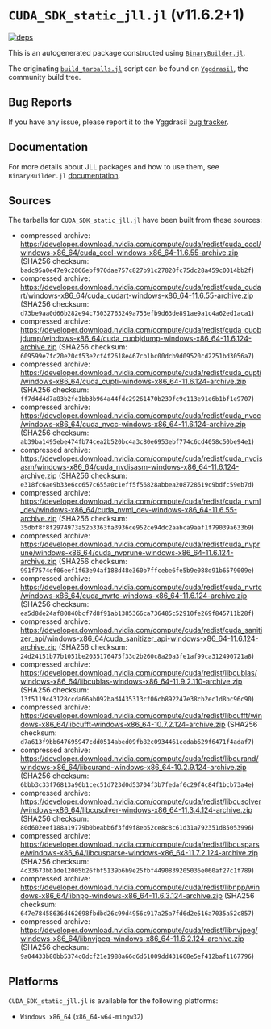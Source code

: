 # `CUDA_SDK_static_jll.jl` (v11.6.2+1)

[![deps](https://juliahub.com/docs/CUDA_SDK_static_jll/deps.svg)](https://juliahub.com/ui/Packages/CUDA_SDK_static_jll/eFajz?page=2)

This is an autogenerated package constructed using [`BinaryBuilder.jl`](https://github.com/JuliaPackaging/BinaryBuilder.jl).

The originating [`build_tarballs.jl`](https://github.com/JuliaPackaging/Yggdrasil/blob/e01b35f0743092be7995c04b98056ee06eeb2b37/C/CUDA/CUDA_SDK_static@11.6/build_tarballs.jl) script can be found on [`Yggdrasil`](https://github.com/JuliaPackaging/Yggdrasil/), the community build tree.

## Bug Reports

If you have any issue, please report it to the Yggdrasil [bug tracker](https://github.com/JuliaPackaging/Yggdrasil/issues).

## Documentation

For more details about JLL packages and how to use them, see `BinaryBuilder.jl` [documentation](https://docs.binarybuilder.org/stable/jll/).

## Sources

The tarballs for `CUDA_SDK_static_jll.jl` have been built from these sources:

* compressed archive: https://developer.download.nvidia.com/compute/cuda/redist/cuda_cccl/windows-x86_64/cuda_cccl-windows-x86_64-11.6.55-archive.zip (SHA256 checksum: `badc95a0e47e9c2866ebf970dae757c827b91c27820fc75dc28a459c0014bb2f`)
* compressed archive: https://developer.download.nvidia.com/compute/cuda/redist/cuda_cudart/windows-x86_64/cuda_cudart-windows-x86_64-11.6.55-archive.zip (SHA256 checksum: `d73be9aa0d66b282e94c75032763249a753efb9d63de891ae9a1c4a62ed1aca1`)
* compressed archive: https://developer.download.nvidia.com/compute/cuda/redist/cuda_cuobjdump/windows-x86_64/cuda_cuobjdump-windows-x86_64-11.6.124-archive.zip (SHA256 checksum: `609599e7fc20e20cf53e2cf4f2618e467cb1bc00dcb9d09520cd2251bd3056a7`)
* compressed archive: https://developer.download.nvidia.com/compute/cuda/redist/cuda_cupti/windows-x86_64/cuda_cupti-windows-x86_64-11.6.124-archive.zip (SHA256 checksum: `ff7d4d4d7a83b2fe1bb3b964a44fdc29261470b239fc9c113e91e6b1bf1e9707`)
* compressed archive: https://developer.download.nvidia.com/compute/cuda/redist/cuda_nvcc/windows-x86_64/cuda_nvcc-windows-x86_64-11.6.124-archive.zip (SHA256 checksum: `ab39ba1495ebe474fb74cea2b520bc4a3c80e6953ebf774c6cd4058c50be94e1`)
* compressed archive: https://developer.download.nvidia.com/compute/cuda/redist/cuda_nvdisasm/windows-x86_64/cuda_nvdisasm-windows-x86_64-11.6.124-archive.zip (SHA256 checksum: `e318fc6ae9b33e6cc657c655a0c1eff5f56828abbea208728619c9bdfc59eb7d`)
* compressed archive: https://developer.download.nvidia.com/compute/cuda/redist/cuda_nvml_dev/windows-x86_64/cuda_nvml_dev-windows-x86_64-11.6.55-archive.zip (SHA256 checksum: `35dbf8f8f2974973a52b3363fa3936ce952ce94dc2aabca9aaf1f79039a633b9`)
* compressed archive: https://developer.download.nvidia.com/compute/cuda/redist/cuda_nvprune/windows-x86_64/cuda_nvprune-windows-x86_64-11.6.124-archive.zip (SHA256 checksum: `991f7574ef06eef1f63e94af188d48e360b7ffcebe6fe5b9e088d91b6579009e`)
* compressed archive: https://developer.download.nvidia.com/compute/cuda/redist/cuda_nvrtc/windows-x86_64/cuda_nvrtc-windows-x86_64-11.6.124-archive.zip (SHA256 checksum: `ea5d8de24af80840bcf7d8f91ab1385366ca736485c52910fe269f845711b28f`)
* compressed archive: https://developer.download.nvidia.com/compute/cuda/redist/cuda_sanitizer_api/windows-x86_64/cuda_sanitizer_api-windows-x86_64-11.6.124-archive.zip (SHA256 checksum: `24d24151b77b1051be2035176475f33d2b260c8a20a3fe1af99ca312490721a8`)
* compressed archive: https://developer.download.nvidia.com/compute/cuda/redist/libcublas/windows-x86_64/libcublas-windows-x86_64-11.9.2.110-archive.zip (SHA256 checksum: `13f5119c43128ccda66ab092bad4435313cf06cb892247e38cb2ec1d8bc96c90`)
* compressed archive: https://developer.download.nvidia.com/compute/cuda/redist/libcufft/windows-x86_64/libcufft-windows-x86_64-10.7.2.124-archive.zip (SHA256 checksum: `d7a613f9bb647695947cdd0514abed09fb82c0934461cedab629f6471f4adaf7`)
* compressed archive: https://developer.download.nvidia.com/compute/cuda/redist/libcurand/windows-x86_64/libcurand-windows-x86_64-10.2.9.124-archive.zip (SHA256 checksum: `6bbb3c33f76813a96b1cec51d723d0d53704f3b7fedaf6c29f4c84f1bcb73a4e`)
* compressed archive: https://developer.download.nvidia.com/compute/cuda/redist/libcusolver/windows-x86_64/libcusolver-windows-x86_64-11.3.4.124-archive.zip (SHA256 checksum: `80d602eef188a19779b0beabb6f3fd9f8eb52ce8c8c61d31a792351d85053996`)
* compressed archive: https://developer.download.nvidia.com/compute/cuda/redist/libcusparse/windows-x86_64/libcusparse-windows-x86_64-11.7.2.124-archive.zip (SHA256 checksum: `4c33673bb1de12005b26fbf5139b6b9e25fbf4490839205036e060af27c1f789`)
* compressed archive: https://developer.download.nvidia.com/compute/cuda/redist/libnpp/windows-x86_64/libnpp-windows-x86_64-11.6.3.124-archive.zip (SHA256 checksum: `647e78458636d462698fbdbd26c99d4956c917a25a7fd6d2e516a7035a52c857`)
* compressed archive: https://developer.download.nvidia.com/compute/cuda/redist/libnvjpeg/windows-x86_64/libnvjpeg-windows-x86_64-11.6.2.124-archive.zip (SHA256 checksum: `9a04433b80bb5374c0dcf21e1988a66d6d61009dd431668e5ef412baf1167796`)

## Platforms

`CUDA_SDK_static_jll.jl` is available for the following platforms:

* `Windows x86_64` (`x86_64-w64-mingw32`)

